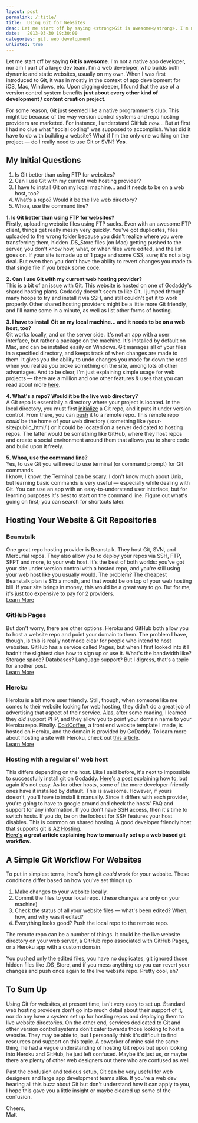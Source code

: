 ```yaml
---
layout: post
permalink: /:title/
title:  Using Git for Websites
desc: Let me start off by saying <strong>Git is awesome</strong>. I'm not a native app developer, nor am I part of a large dev team. I'm a web developer, who builds both dynamic and static websites, usually on my own. When I was first introduced to Git, it was in mostly in the context of app development for iOS, Mac, Windows, etc. Upon digging deeper, I found that the use of a version control system benefits <strong>just about every other kind of development / content creation project</strong>.
date:   2013-03-30 19:30:00
categories: git, web development
unlisted: true
---
```


<p>Let me start off by saying <strong>Git is awesome</strong>. I'm not a native app developer, nor am I part of a large dev team. I'm a web developer, who builds both dynamic and static websites, usually on my own. When I was first introduced to Git, it was in mostly in the context of app development for iOS, Mac, Windows, etc. Upon digging deeper, I found that the use of a version control system benefits <strong>just about every other kind of development / content creation project</strong>.</p> <p> For some reason, Git just seemed like a native programmer's club. This might be because of the way version control systems and repo hosting providers are marketed. For instance, I understand GitHub <em>now</em>... But at first I had no clue what "social coding" was supposed to accomplish. What did it have to do with building a website? What if I'm the only one working on the project &mdash; do I really need to use Git or SVN? <strong>Yes</strong>.</p>


<h2>My Initial Questions</h2>
<ol>
     <li>Is Git better than using FTP for websites?</li>
     <li>Can I use Git with my current web hosting provider?</li>
     <li>I have to install Git on my local machine... and it needs to be on a web host, too?</li>
     <li>What's a repo? Would it be the live web directory?</li>
     <li>Whoa, use the command line?</li>
</ol>

<p>
<strong>1. Is Git better than using FTP for websites?</strong><br />
Firstly, uploading website files using FTP sucks. Even with an awesome FTP client, things get really messy very quickly. You've got duplicates, files uploaded to the wrong folder because you didn't realize where you were transferring them, hidden .DS_Store files (on Mac) getting pushed to the server, you don't know how, what, or when files were edited, and the list goes on. If your site is made up of 1 page and some CSS, sure; it's not a big deal. But even then you don't have the ability to revert changes you made to that single file if you break some code.
</p>

<p>
<strong>2. Can I use Git with my current web hosting provider?</strong><br />
This is a bit of an issue with Git. This website is hosted on one of Godaddy's shared hosting plans. Godaddy doesn't seem to like Git. I jumped through many hoops to try and install it via SSH, and still couldn't get it to work properly. Other shared hosting providers might be a little more Git friendly, and I'll name some in a minute, as well as list other forms of hosting.
</p>

<p>
<strong>3. I have to install Git on my local machine... and it needs to be on a web host, too?</strong><br />
Git works locally, and on the server side. It's not an app with a user interface, but rather a package on the machine. It's installed by default on Mac, and can be installed easily on Windows. Git manages all of your files in a specified directory, and keeps track of when changes are made to them. It gives you the ability to undo changes you made far down the road when you realize you broke something on the site, among lots of other advantages. And to be clear, I'm just explaining simple usage for web projects &mdash; there are a million and one other features & uses that you can read about more <a href="https://git-scm.com/about">here</a>.
</p>


<p>
<strong>4. What's a repo? Would it be the live web directory?</strong><br />
A Git repo is essentially a directory where your project is located. In the local directory, you must first <a href="https://www.kernel.org/pub/software/scm/git/docs/git-init.html">initialize</a> a Git repo, and it puts it under version control. From there, you can <a href="https://www.kernel.org/pub/software/scm/git/docs/git-push.html">push</a> it to a remote repo. This remote repo <em>could</em> be the home of your web directory ( something like /your-site/public_html/ ) or it could be located on a server dedicated to hosting repos. The latter would be something like GitHub, where they host repos and create a social environment around them that allows you to share code and build upon it freely.
</p>

<p>
<strong>5. Whoa, use the command line?</strong><br />
Yes, to use Git you will need to use terminal (or command prompt) for Git commands. 
<br />
I know, I know, the Terminal can be scary. I don't know much about Unix, but learning basic commands is very useful &mdash; especially while dealing with Git. You can use an app with an easy-to-understand user interface, but for learning purposes it's best to start on the command line. Figure out what's going on first; you can search for shortcuts later.
</p>

<h2>Hosting Your Website & Git Repositories</h2>

<h3>Beanstalk</h3>
<p>
One great repo hosting provider is Beanstalk. They host Git, SVN, and Mercurial repos. They also allow you to deploy your repos via SSH, FTP, SFPT and more, to your web host. It's the best of both worlds: you've got your site under version control with a hosted repo, and you're still using your web host like you usually would. The problem? The cheapest Beanstalk plan is $15 a month, and that would be on top of your web hosting bill. If your site brings in money, this would be a great way to go. But for me, it's just too expensive to pay for 2 providers.<br />
<a href="https://beanstalkapp.com/">Learn More</a>
</p>

<h3>GitHub Pages</h3>
<p>
But don't worry, there are other options. Heroku and GitHub both allow you to host a website repo and point your domain to them. The problem I have, though, is this is really not made clear for people who intend to host websites. GitHub has a service called Pages, but when I first looked into it I hadn't the slightest clue how to sign up or use it. What's the bandwidth like? Storage space? Databases? Language support? But I digress, that's a topic for another post.<br />
<a href="https://pages.github.com/">Learn More</a>
</p>

<h3>Heroku</h3>
<p>
Heroku is a bit more user friendly. Still, though, when someone like me comes to their website looking for web hosting, they didn't do a great job of advertising that aspect of their service. Alas, after some reading, I learned they <em>did</em> support PHP, and they allow you to point your domain name to your Heroku repo. Finally. <a href="https://www.coldcoffeephp.com/">ColdCoffee</a>, a front end website template I made, is hosted on Heroku, and the domain is provided by GoDaddy. To learn more about hosting a site with Heroku, check out <a href="https://devcenter.heroku.com/articles/custom-domains">this article</a>.<br />
<a href="https://www.heroku.com/">Learn More</a>
</p>

<h3>Hosting with a regular ol' web host</h3>
<p>
This differs depending on the host. Like I said before, it's next to impossible to successfully install git on Godaddy. <a href="https://dren.ch/git-on-godaddy/">Here's</a> a post explaining how to, but again it's not easy. As for other hosts, some of the more developer-friendly ones have it installed by default. This is awesome. However, if yours doesn't, you'll have to install it manually. Since it differs with each provider, you're going to have to google around and check the hosts' FAQ and support for any information. If you don't have SSH access, then it's time to switch hosts. If you do, be on the lookout for SSH features your host disables. This is common on shared hosting. A good developer friendly host that supports git is <a href="https://www.a2hosting.com/">A2 Hosting</a>.<br />
<strong><a href="https://joemaller.com/990/a-web-focused-git-workflow/">Here's</a> a great article explaining how to manually set up a web based git workflow.</strong><br />
</p>




<h2>A Simple Git Workflow For Websites</h2>

<p>

To put in simplest terms, here's how git <em>could</em> work for your website. These conditions differ based on how you've set things up.
</p>



<ol>
    <li>Make changes to your website locally.</li>
    <li>Commit the files to your local repo. (these changes are only on your machine)</li>
    <li>Check the status of all your website files &mdash; what's been edited? When, how, and why was it edited?</li>
    <li>Everything looks good? Push the local repo to the remote repo.</li>
</ol>

<p>The remote repo can be a number of things. It could be the live website directory on your web server, a GitHub repo associated with GitHub Pages, or a Heroku app with a custom domain.</p>

<p>You pushed only the edited files, you have no duplicates, git ignored those hidden files like .DS_Store, and if you mess anything up you can revert your changes and push once again to the live website repo. Pretty cool, eh?</p>


<h2>To Sum Up</h2>


<p>Using Git for websites, at present time, isn't very easy to set up. Standard web hosting providers don't go into much detail about their support of it, nor do any have a system set up for hosting repos and deploying them to live website directories. On the other end, services dedicated to Git and other version control systems don't cater towards those looking to host a website. They may be able to, but I personally think it's difficult to find resources and support on this topic. A coworker of mine said the same thing; he had a vague understanding of hosting Git repos but upon looking into Heroku and GitHub, he just left confused. Maybe it's just us, or maybe there are plenty of other web designers out there who are confused as well.</p>

<p>Past the confusion and tedious setup, Git can be very useful for web designers and large app development teams alike. If you're a web dev hearing all this buzz about Git but don't understand how it can apply to you, I hope this gave you a little insight or maybe cleared up some of the confusion.</p>

<p>Cheers,<br />
Matt</p>
